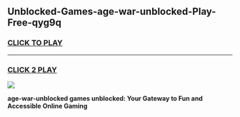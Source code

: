 
## Unblocked-Games-age-war-unblocked-Play-Free-qyg9q
<h3>
<a href="https://premium76.site?title=age-war-unblocked&ref=23A">CLICK TO PLAY</a></h3>
<hr>

<h3>
<a href="https://premium76.site?title=age-war-unblocked&ref=23A">CLICK 2 PLAY</a>
  
</h3>

<a href="https://premium76.site?title=age-war-unblocked&ref=23A"><img src="https://clearcache.store/games.png"></a>


**age-war-unblocked games unblocked: Your Gateway to Fun and Accessible Online Gaming**
